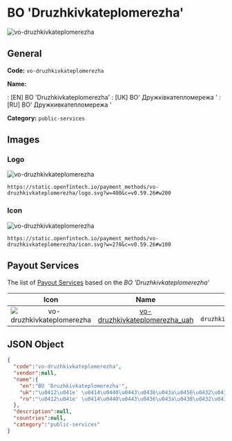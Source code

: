 
# BO 'Druzhkivkateplomerezha' 
![vo-druzhkivkateplomerezha](https://static.openfintech.io/payment_methods/vo-druzhkivkateplomerezha/logo.svg?w=400&c=v0.59.26#w200)  

## General 
**Code:** `vo-druzhkivkateplomerezha` 
 
**Name:** 
 
:	[EN] BO 'Druzhkivkateplomerezha' 
:	[UK] ВО' Дружківкатепломережа ' 
:	[RU] ВО' Дружкивкатепломережа ' 
 
**Category:** `public-services` 
 

## Images 

### Logo 
![vo-druzhkivkateplomerezha](https://static.openfintech.io/payment_methods/vo-druzhkivkateplomerezha/logo.svg?w=400&c=v0.59.26#w200)  

```
https://static.openfintech.io/payment_methods/vo-druzhkivkateplomerezha/logo.svg?w=400&c=v0.59.26#w200
```  

### Icon 
![vo-druzhkivkateplomerezha](https://static.openfintech.io/payment_methods/vo-druzhkivkateplomerezha/icon.svg?w=278&c=v0.59.26#w100)  

```
https://static.openfintech.io/payment_methods/vo-druzhkivkateplomerezha/icon.svg?w=278&c=v0.59.26#w100
```  

## Payout Services 
 
The list of [Payout Services](/payout-services/) based on the _BO 'Druzhkivkateplomerezha'_ 

|Icon|Name|Code| 
|:---:|:---:|:---:| 
|![vo-druzhkivkateplomerezha](https://static.openfintech.io/payout_methods/vo-druzhkivkateplomerezha/icon.png?w=278&c=v0.59.26#w40) |[vo-druzhkivkateplomerezha_uah](/payout-services/vo-druzhkivkateplomerezha_uah/)|`vo-druzhkivkateplomerezha_uah`| 
 

## JSON Object 

```json
{
  "code":"vo-druzhkivkateplomerezha",
  "vendor":null,
  "name":{
    "en":"BO 'Druzhkivkateplomerezha'",
    "uk":"\u0412\u041e' \u0414\u0440\u0443\u0436\u043a\u0456\u0432\u043a\u0430\u0442\u0435\u043f\u043b\u043e\u043c\u0435\u0440\u0435\u0436\u0430 '",
    "ru":"\u0412\u041e' \u0414\u0440\u0443\u0436\u043a\u0438\u0432\u043a\u0430\u0442\u0435\u043f\u043b\u043e\u043c\u0435\u0440\u0435\u0436\u0430 '"
  },
  "description":null,
  "countries":null,
  "category":"public-services"
}
```  
